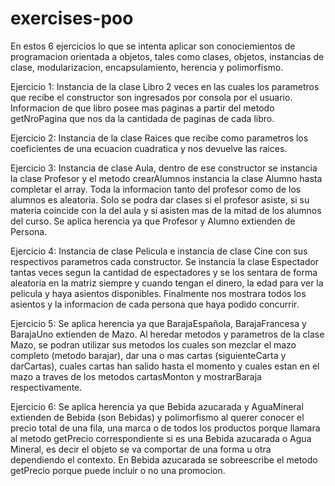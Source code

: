 # exercises-poo
En estos 6 ejercicios lo que se intenta aplicar son conociemientos de programacion orientada a objetos, tales como 
clases, objetos, instancias de clase, modularizacion, encapsulamiento, herencia y polimorfismo.

Ejercicio 1: Instancia de la clase Libro 2 veces en las cuales los parametros que recibe el constructor son ingresados por consola por el usuario.
Informacion de que libro posee mas paginas a partir del metodo getNroPagina que nos da la cantidada de paginas de cada libro.

Ejercicio 2: Instancia de la clase Raices que recibe como parametros los coeficientes de una ecuacion cuadratica y nos devuelve las raices.

Ejercicio 3: Instancia de clase Aula, dentro de ese constructor se instancia la clase Profesor y el metodo crearAlumnos instancia
la clase Alumno hasta completar el array. Toda la informacion tanto del profesor como de los alumnos es aleatoria.
Solo se podra dar clases si el profesor asiste, si su materia coincide con la del aula y si asisten mas de la mitad de los alumnos del curso. Se aplica herencia ya que Profesor y Alumno extienden de Persona.

Ejercicio 4: Instancia de clase Pelicula e instancia de clase Cine con sus respectivos parametros cada constructor. Se instancia la clase Espectador tantas veces segun la cantidad de espectadores y se los sentara de forma aleatoria en la matriz siempre y cuando tengan el dinero, la edad para ver la pelicula y haya asientos disponibles. Finalmente nos mostrara todos los asientos y la informacion de cada persona que haya podido concurrir.

Ejercicio 5: Se aplica herencia ya que BarajaEspañola, BarajaFrancesa y BarajaUno extienden de Mazo. Al heredar metodos y parametros de la clase Mazo, se podran utilizar sus metodos los cuales son mezclar el mazo completo (metodo barajar), dar una o mas cartas (siguienteCarta y darCartas), cuales cartas han salido hasta el momento y cuales estan en el mazo a traves de los metodos cartasMonton y mostrarBaraja respectivamente.

Ejercicio 6: Se aplica herencia ya que Bebida azucarada y AguaMineral extienden de Bebida (son Bebidas) y polimorfismo al querer conocer el precio total de una fila, una marca o de todos los productos porque llamara al metodo getPrecio correspondiente si es una Bebida azucarada o Agua Mineral, es decir el objeto se va comportar de una forma u otra dependiendo el contexto. En Bebida azucarada se sobreescribe el metodo getPrecio porque puede incluir o no una promocion.
